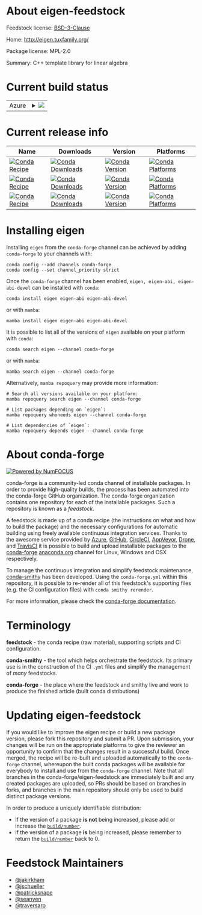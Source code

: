 About eigen-feedstock
=====================

Feedstock license: [BSD-3-Clause](https://github.com/conda-forge/eigen-feedstock/blob/main/LICENSE.txt)

Home: http://eigen.tuxfamily.org/

Package license: MPL-2.0

Summary: C++ template library for linear algebra

Current build status
====================


<table>
    
  <tr>
    <td>Azure</td>
    <td>
      <details>
        <summary>
          <a href="https://dev.azure.com/conda-forge/feedstock-builds/_build/latest?definitionId=259&branchName=main">
            <img src="https://dev.azure.com/conda-forge/feedstock-builds/_apis/build/status/eigen-feedstock?branchName=main">
          </a>
        </summary>
        <table>
          <thead><tr><th>Variant</th><th>Status</th></tr></thead>
          <tbody><tr>
              <td>linux_64</td>
              <td>
                <a href="https://dev.azure.com/conda-forge/feedstock-builds/_build/latest?definitionId=259&branchName=main">
                  <img src="https://dev.azure.com/conda-forge/feedstock-builds/_apis/build/status/eigen-feedstock?branchName=main&jobName=linux&configuration=linux%20linux_64_" alt="variant">
                </a>
              </td>
            </tr><tr>
              <td>linux_aarch64</td>
              <td>
                <a href="https://dev.azure.com/conda-forge/feedstock-builds/_build/latest?definitionId=259&branchName=main">
                  <img src="https://dev.azure.com/conda-forge/feedstock-builds/_apis/build/status/eigen-feedstock?branchName=main&jobName=linux&configuration=linux%20linux_aarch64_" alt="variant">
                </a>
              </td>
            </tr><tr>
              <td>linux_ppc64le</td>
              <td>
                <a href="https://dev.azure.com/conda-forge/feedstock-builds/_build/latest?definitionId=259&branchName=main">
                  <img src="https://dev.azure.com/conda-forge/feedstock-builds/_apis/build/status/eigen-feedstock?branchName=main&jobName=linux&configuration=linux%20linux_ppc64le_" alt="variant">
                </a>
              </td>
            </tr><tr>
              <td>osx_64</td>
              <td>
                <a href="https://dev.azure.com/conda-forge/feedstock-builds/_build/latest?definitionId=259&branchName=main">
                  <img src="https://dev.azure.com/conda-forge/feedstock-builds/_apis/build/status/eigen-feedstock?branchName=main&jobName=osx&configuration=osx%20osx_64_" alt="variant">
                </a>
              </td>
            </tr><tr>
              <td>osx_arm64</td>
              <td>
                <a href="https://dev.azure.com/conda-forge/feedstock-builds/_build/latest?definitionId=259&branchName=main">
                  <img src="https://dev.azure.com/conda-forge/feedstock-builds/_apis/build/status/eigen-feedstock?branchName=main&jobName=osx&configuration=osx%20osx_arm64_" alt="variant">
                </a>
              </td>
            </tr><tr>
              <td>win_64</td>
              <td>
                <a href="https://dev.azure.com/conda-forge/feedstock-builds/_build/latest?definitionId=259&branchName=main">
                  <img src="https://dev.azure.com/conda-forge/feedstock-builds/_apis/build/status/eigen-feedstock?branchName=main&jobName=win&configuration=win%20win_64_" alt="variant">
                </a>
              </td>
            </tr>
          </tbody>
        </table>
      </details>
    </td>
  </tr>
</table>

Current release info
====================

| Name | Downloads | Version | Platforms |
| --- | --- | --- | --- |
| [![Conda Recipe](https://img.shields.io/badge/recipe-eigen-green.svg)](https://anaconda.org/conda-forge/eigen) | [![Conda Downloads](https://img.shields.io/conda/dn/conda-forge/eigen.svg)](https://anaconda.org/conda-forge/eigen) | [![Conda Version](https://img.shields.io/conda/vn/conda-forge/eigen.svg)](https://anaconda.org/conda-forge/eigen) | [![Conda Platforms](https://img.shields.io/conda/pn/conda-forge/eigen.svg)](https://anaconda.org/conda-forge/eigen) |
| [![Conda Recipe](https://img.shields.io/badge/recipe-eigen--abi-green.svg)](https://anaconda.org/conda-forge/eigen-abi) | [![Conda Downloads](https://img.shields.io/conda/dn/conda-forge/eigen-abi.svg)](https://anaconda.org/conda-forge/eigen-abi) | [![Conda Version](https://img.shields.io/conda/vn/conda-forge/eigen-abi.svg)](https://anaconda.org/conda-forge/eigen-abi) | [![Conda Platforms](https://img.shields.io/conda/pn/conda-forge/eigen-abi.svg)](https://anaconda.org/conda-forge/eigen-abi) |
| [![Conda Recipe](https://img.shields.io/badge/recipe-eigen--abi--devel-green.svg)](https://anaconda.org/conda-forge/eigen-abi-devel) | [![Conda Downloads](https://img.shields.io/conda/dn/conda-forge/eigen-abi-devel.svg)](https://anaconda.org/conda-forge/eigen-abi-devel) | [![Conda Version](https://img.shields.io/conda/vn/conda-forge/eigen-abi-devel.svg)](https://anaconda.org/conda-forge/eigen-abi-devel) | [![Conda Platforms](https://img.shields.io/conda/pn/conda-forge/eigen-abi-devel.svg)](https://anaconda.org/conda-forge/eigen-abi-devel) |

Installing eigen
================

Installing `eigen` from the `conda-forge` channel can be achieved by adding `conda-forge` to your channels with:

```
conda config --add channels conda-forge
conda config --set channel_priority strict
```

Once the `conda-forge` channel has been enabled, `eigen, eigen-abi, eigen-abi-devel` can be installed with `conda`:

```
conda install eigen eigen-abi eigen-abi-devel
```

or with `mamba`:

```
mamba install eigen eigen-abi eigen-abi-devel
```

It is possible to list all of the versions of `eigen` available on your platform with `conda`:

```
conda search eigen --channel conda-forge
```

or with `mamba`:

```
mamba search eigen --channel conda-forge
```

Alternatively, `mamba repoquery` may provide more information:

```
# Search all versions available on your platform:
mamba repoquery search eigen --channel conda-forge

# List packages depending on `eigen`:
mamba repoquery whoneeds eigen --channel conda-forge

# List dependencies of `eigen`:
mamba repoquery depends eigen --channel conda-forge
```


About conda-forge
=================

[![Powered by
NumFOCUS](https://img.shields.io/badge/powered%20by-NumFOCUS-orange.svg?style=flat&colorA=E1523D&colorB=007D8A)](https://numfocus.org)

conda-forge is a community-led conda channel of installable packages.
In order to provide high-quality builds, the process has been automated into the
conda-forge GitHub organization. The conda-forge organization contains one repository
for each of the installable packages. Such a repository is known as a *feedstock*.

A feedstock is made up of a conda recipe (the instructions on what and how to build
the package) and the necessary configurations for automatic building using freely
available continuous integration services. Thanks to the awesome service provided by
[Azure](https://azure.microsoft.com/en-us/services/devops/), [GitHub](https://github.com/),
[CircleCI](https://circleci.com/), [AppVeyor](https://www.appveyor.com/),
[Drone](https://cloud.drone.io/welcome), and [TravisCI](https://travis-ci.com/)
it is possible to build and upload installable packages to the
[conda-forge](https://anaconda.org/conda-forge) [anaconda.org](https://anaconda.org/)
channel for Linux, Windows and OSX respectively.

To manage the continuous integration and simplify feedstock maintenance,
[conda-smithy](https://github.com/conda-forge/conda-smithy) has been developed.
Using the ``conda-forge.yml`` within this repository, it is possible to re-render all of
this feedstock's supporting files (e.g. the CI configuration files) with ``conda smithy rerender``.

For more information, please check the [conda-forge documentation](https://conda-forge.org/docs/).

Terminology
===========

**feedstock** - the conda recipe (raw material), supporting scripts and CI configuration.

**conda-smithy** - the tool which helps orchestrate the feedstock.
                   Its primary use is in the construction of the CI ``.yml`` files
                   and simplify the management of *many* feedstocks.

**conda-forge** - the place where the feedstock and smithy live and work to
                  produce the finished article (built conda distributions)


Updating eigen-feedstock
========================

If you would like to improve the eigen recipe or build a new
package version, please fork this repository and submit a PR. Upon submission,
your changes will be run on the appropriate platforms to give the reviewer an
opportunity to confirm that the changes result in a successful build. Once
merged, the recipe will be re-built and uploaded automatically to the
`conda-forge` channel, whereupon the built conda packages will be available for
everybody to install and use from the `conda-forge` channel.
Note that all branches in the conda-forge/eigen-feedstock are
immediately built and any created packages are uploaded, so PRs should be based
on branches in forks, and branches in the main repository should only be used to
build distinct package versions.

In order to produce a uniquely identifiable distribution:
 * If the version of a package **is not** being increased, please add or increase
   the [``build/number``](https://docs.conda.io/projects/conda-build/en/latest/resources/define-metadata.html#build-number-and-string).
 * If the version of a package **is** being increased, please remember to return
   the [``build/number``](https://docs.conda.io/projects/conda-build/en/latest/resources/define-metadata.html#build-number-and-string)
   back to 0.

Feedstock Maintainers
=====================

* [@jakirkham](https://github.com/jakirkham/)
* [@jschueller](https://github.com/jschueller/)
* [@patricksnape](https://github.com/patricksnape/)
* [@seanyen](https://github.com/seanyen/)
* [@traversaro](https://github.com/traversaro/)


